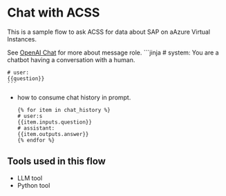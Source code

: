 # Chat with ACSS

This is a sample flow to ask ACSS for data about SAP on aAzure Virtual Instances.

See <a href="https://platform.openai.com/docs/api-reference/chat/create#chat/create-role" target="_blank">OpenAI Chat</a> for more about message role.
    ```jinja
    # system:
    You are a chatbot having a conversation with a human.

    # user:
    {{question}}
    ```
- how to consume chat history in prompt.
    ```jinja
    {% for item in chat_history %}
    # user:s
    {{item.inputs.question}}
    # assistant:
    {{item.outputs.answer}}
    {% endfor %}
    ```

## Tools used in this flow
- LLM tool
- Python tool
